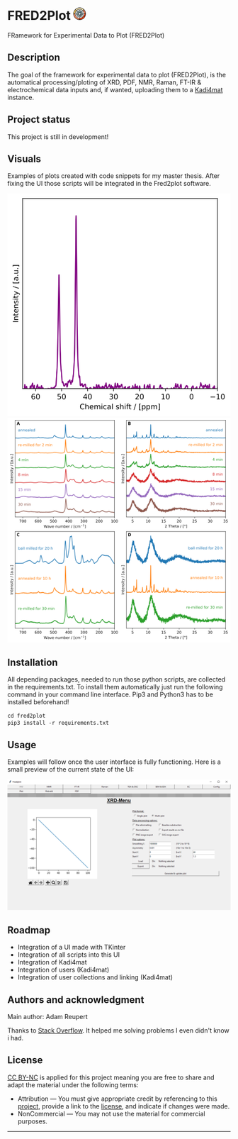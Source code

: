 # FRED2Plot <img src="https://github.com/adamreupert/fred2plot/blob/main/Github/logo.png" width="28"/>
FRamework for Experimental Data to Plot (FRED2Plot)

## Description
The goal of the framework for experimental data to plot (FRED2Plot), is the automatical processing/ploting of XRD, PDF, NMR, Raman, FT-IR & electrochemical data inputs and, if wanted, uploading them to a [Kadi4mat](https://kadi.iam-cms.kit.edu/) instance.

## Project status
This project is still in development!

## Visuals
Examples of plots created with code snippets for my master thesis. After fixing the UI those scripts will be integrated in the Fred2plot software.

![alt text](Github/NMR_example.svg "NMR example")
<br>
![alt text](Github/fig_06.png "Multiplot example")


## Installation
All depending packages, needed to run those python scripts, are collected in the requirements.txt. To install them automatically just run the following command in your command line interface. 
Pip3 and Python3 has to be installed beforehand!

```
cd fred2plot
pip3 install -r requirements.txt
```

## Usage
Examples will follow once the user interface is fully functioning. Here is a small preview of the current state of the UI:

![alt text](Github/example.png "Preview UI")


## Roadmap
- Integration of a UI made with TKinter
- Integration of all scripts into this UI
- Integration of Kadi4mat
- Integration of users (Kadi4mat)
- Integration of user collections and linking (Kadi4mat)

## Authors and acknowledgment
Main author: Adam Reupert

Thanks to [Stack Overflow](https://stackoverflow.com/). It helped me solving problems I even didn't know i had.

## License
[CC BY-NC](https://creativecommons.org/licenses/by-nc/4.0/legalcode) is applied for this project meaning you are free to share and adapt the material under the following terms:
- Attribution — You must give appropriate credit by referencing to this [project](https://github.com/adamreupert/fred2plot), provide a link to the [license](https://creativecommons.org/licenses/by-nc/4.0/legalcode), and indicate if changes were made. 
- NonCommercial — You may not use the material for commercial purposes. 

***
